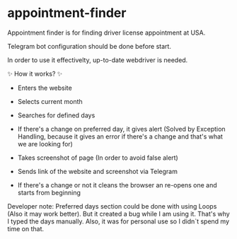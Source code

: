 # appointment-finder
Appointment finder is for finding driver license appointment at USA.

Telegram bot configuration should be done before start.

In order to use it effectivelty, up-to-date webdriver is needed. 

✨ How it works? ✨

- Enters the website

- Selects current month

- Searches for defined days

- If there's a change on preferred day, it gives alert 
(Solved by Exception Handling, because it gives an error if there's a change and that's what we are looking for)

- Takes screenshot of page (In order to avoid false alert)

- Sends link of the website and screenshot via Telegram

- If there's a change or not it cleans the browser an re-opens one and starts from beginning

Developer note: Preferred days section could be done with using Loops (Also it may work better). But it created a bug while I am using it. That's why I typed the days manually. Also, it was for personal use so I didn`t spend my time on that.

